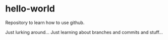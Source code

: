 # hello-world
Repository to learn how to use github.

Just lurking around...
Just learning about branches and commits and stuff...
